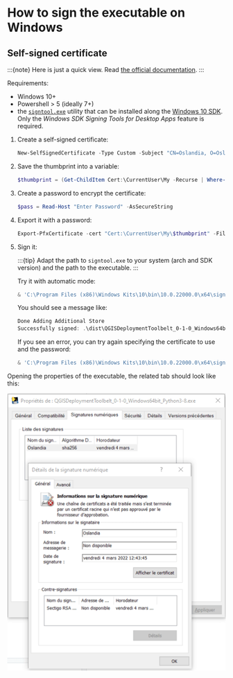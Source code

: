 # How to sign the executable on Windows

## Self-signed certificate

:::{note}
Here is just a quick view. Read [the official documentation](https://docs.microsoft.com/en-us/windows/msix/package/create-certificate-package-signing).
:::

Requirements:

- Windows 10+
- Powershell > 5 (ideally 7+)
- the [`signtool.exe`](https://aka.ms/signtool) utility that can be installed along the [Windows 10 SDK](https://developer.microsoft.com/windows/downloads/windows-10-sdk/). Only the *Windows SDK Signing Tools for Desktop Apps* feature is required.

1. Create a self-signed certificate:

    ```powershell
    New-SelfSignedCertificate -Type Custom -Subject "CN=Oslandia, O=Oslandia, C=FR" -KeyUsage DigitalSignature -FriendlyName "QGIS Deployment Toolbelt" -CertStoreLocation "Cert:\CurrentUser\My" -TextExtension @("2.5.29.37={text}1.3.6.1.5.5.7.3.3", "2.5.29.19={text}")
    ```

1. Save the thumbprint into a variable:

    ```powershell
    $thumbprint = (Get-ChildItem Cert:\CurrentUser\My -Recurse | Where-Object { $_.FriendlyName -like "QGIS Deployment*" }).Thumbprint
    ```

1. Create a password to encrypt the certificate:

    ```powershell
    $pass = Read-Host "Enter Password" -AsSecureString
    ```

1. Export it with a password:

    ```powershell
    Export-PfxCertificate -cert "Cert:\CurrentUser\My\$thumbprint" -FilePath ssc_oslandia_qdeploymenttoolbelt.pfx -Password $pass
    ```

1. Sign it:

    :::{tip}
    Adapt the path to `signtool.exe` to your system (arch and SDK version) and the path to the executable.
    :::

    Try it with automatic mode:

    ```powershell
    & 'C:\Program Files (x86)\Windows Kits\10\bin\10.0.22000.0\x64\signtool.exe' sign /a /fd SHA256 /td SHA256 /tr http://timestamp.comodoca.com/rfc3161 .\dist\QGISDeploymentToolbelt_0-1-0_Windows64bit_Python3-8.exe
    ```

    You should see a message like:

    ```powershell
    Done Adding Additional Store
    Successfully signed: .\dist\QGISDeploymentToolbelt_0-1-0_Windows64bit_Python3-8.exe
    ```

    If you see an error, you can try again specifying the certificate to use and the password:

    ```powershell
    & 'C:\Program Files (x86)\Windows Kits\10\bin\10.0.22000.0\x64\signtool.exe' sign /a /fd SHA256 /f ssc_oslandia_qdeploymenttoolbelt.pfx /P $pass /td SHA256 /tr http://timestamp.comodoca.com/rfc3161  
    ```

Opening the properties of the executable, the related tab should look like this:

![QGIS Deployment Toolbelt - Properties security](../static/executable_windows_properties_signed.png)
